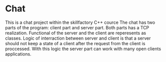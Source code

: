 # Chat
This is a chat project within the skillfactory C++ cource
The chat has two parts of the program: client part and server part.
Both parts has a TCP realization. 
Functional of the server and the client are reperesents as classes.
Logic of interraction between server and client is that a server should not keep a state of a client after the request from the client is proccessed.
With this logic the server part can work with many open clients applications. 
